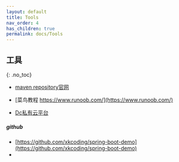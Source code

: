 ```yaml
---
layout: default
title: Tools
nav_order: 4
has_children: true
permalink: docs/Tools
---
```



## 工具
{: .no_toc}

- [maven repository官网](https://mvnrepository.com/)

- [菜鸟教程 https://www.runoob.com/](https://www.runoob.com/)

- [Dc私有云平台](http://192.168.147.128:8080/)

##### github
- [https://github.com/xkcoding/spring-boot-demo](https://github.com/xkcoding/spring-boot-demo)
- 